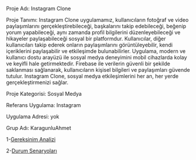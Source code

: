 Proje Adı: Instagram Clone

Proje Tanımı: Instagram Clone uygulamamız, kullanıcıların fotoğraf ve video paylaşımlarını gerçekleştirebileceği, başkalarını takip edebileceği, beğenip yorum yapabileceği, aynı zamanda profil bilgilerini düzenleyebileceği ve hikayeler paylaşabileceği sosyal bir platformdur. Kullanıcılar, diğer kullanıcıları takip ederek onların paylaşımlarını görüntüleyebilir, kendi içeriklerini paylaşabilir ve etkileşimde bulunabilirler. Uygulama, modern ve kullanıcı dostu arayüzü ile sosyal medya deneyimini mobil cihazlarda kolay ve keyifli hale getirmektedir. Firebase ile verilerin güvenli bir şekilde saklanması sağlanarak, kullanıcıların kişisel bilgileri ve paylaşımları güvende tutulur. Instagram Clone, sosyal medya etkileşimlerini her an, her yerde gerçekleştirmenizi sağlar.

Proje Kategorisi: Sosyal Medya

Referans Uygulama: Instagram

Uygulama Adresi: yok

Grup Adı: KaragunluAhmet

1-[Gereksinim Analizi](https://github.com/Ahmetkaragunlu/InstagramClone/blob/main/Gereksinim-Analizi.md)


2-[Durum Senaryoları](https://github.com/Ahmetkaragunlu/InstagramClone/blob/main/AhmetKaragunlu-DurumSenaryolari.pdf)
